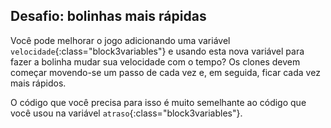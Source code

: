 ## Desafio: bolinhas mais rápidas

Você pode melhorar o jogo adicionando uma variável `velocidade`{:class="block3variables"} e usando esta nova variável para fazer a bolinha mudar sua velocidade com o tempo? Os clones devem começar movendo-se um passo de cada vez e, em seguida, ficar cada vez mais rápidos.

O código que você precisa para isso é muito semelhante ao código que você usou na variável `atraso`{:class="block3variables"}.